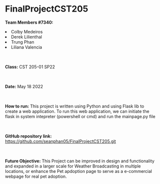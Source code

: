 # FinalProjectCST205

<b>Team Members #7340:</b>
<li>Colby Medeiros</li>
<li>Derek Lilienthal</li>
<li>Trung Phan</li>
<li>Liliana Valencia</li> 

<br><br>
<b>Class:</b> CST 205-01 SP22

<br><br>
<b>Date:</b> May 18 2022

<br><br>
<b>How to run:</b>
This project is written using Python and using Flask lib to create a web application.
To run this web application, we can initiate the flask in system intepreter (powershell or cmd) and run the mainpage.py file

<br><br>
<b>GitHub repository link:</b> https://github.com/seanphan05/FinalProjectCST205.git 

<br><br>
<b>Future Objective:</b>
This Project can be improved in design and functionality and expanded in a larger scale for Weather Broadcasting in multiple locations, or enhance the Pet apdoption page to serve as a e-commercial webpage for real pet adoption.

